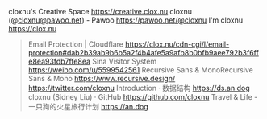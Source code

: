 cloxnu's Creative Space https://creative.clox.nu
cloxnu (@cloxnu@pawoo.net) - Pawoo https://pawoo.net/@cloxnu
I'm cloxnu https://clox.nu
> Email Protection | Cloudflare https://clox.nu/cdn-cgi/l/email-protection#dab2b39ab9b6b5a2f4b4afe5a9afb8b0bfb9aee792b3f6ffe8ea93fdb7ffe8ea
> Sina Visitor System https://weibo.com/u/5599542561
> Recursive Sans & MonoRecursive Sans & Mono https://www.recursive.design/
>  https://twitter.com/cloxnu
> Introduction · 数据结构 https://ds.an.dog
> cloxnu (Sidney Liu) · GitHub https://github.com/cloxnu
> Travel & Life - 一只狗的火星旅行计划 https://an.dog
 
